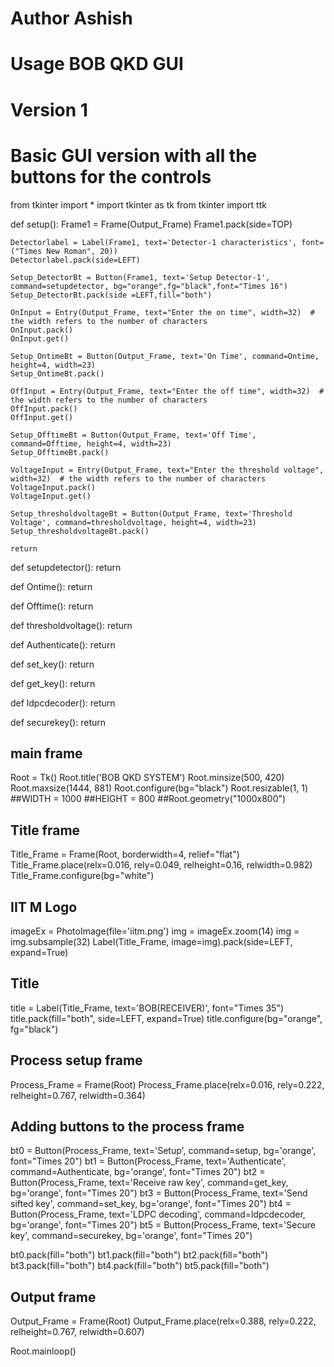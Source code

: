 # Author Ashish
# Usage BOB QKD GUI
# Version 1
# Basic GUI version with all the buttons for the controls


from tkinter import *
import tkinter as tk
from tkinter import ttk


def setup():
    Frame1 = Frame(Output_Frame)
    Frame1.pack(side=TOP)

    Detectorlabel = Label(Frame1, text='Detector-1 characteristics', font=("Times New Roman", 20))
    Detectorlabel.pack(side=LEFT)

    Setup_DetectorBt = Button(Frame1, text='Setup Detector-1', command=setupdetector, bg="orange",fg="black",font="Times 16")
    Setup_DetectorBt.pack(side =LEFT,fill="both")

    OnInput = Entry(Output_Frame, text="Enter the on time", width=32)  # the width refers to the number of characters                     
    OnInput.pack()
    OnInput.get()
    
    Setup_OntimeBt = Button(Output_Frame, text='On Time', command=Ontime, height=4, width=23)
    Setup_OntimeBt.pack()

    OffInput = Entry(Output_Frame, text="Enter the off time", width=32)  # the width refers to the number of characters
    OffInput.pack()
    OffInput.get()

    Setup_OfftimeBt = Button(Output_Frame, text='Off Time', command=Offtime, height=4, width=23)
    Setup_OfftimeBt.pack()

    VoltageInput = Entry(Output_Frame, text="Enter the threshold voltage", width=32)  # the width refers to the number of characters
    VoltageInput.pack()
    VoltageInput.get()
    
    Setup_thresholdvoltageBt = Button(Output_Frame, text='Threshold Voltage', command=thresholdvoltage, height=4, width=23)
    Setup_thresholdvoltageBt.pack()

    return

def setupdetector():
    return

def Ontime():
    return

def Offtime():
    return

def thresholdvoltage():
    return

def Authenticate():
    return

def set_key():
    return


def get_key():
    return

def ldpcdecoder():
    return

def securekey():
    return

## main frame
Root = Tk()
Root.title('BOB QKD SYSTEM')
Root.minsize(500, 420)
Root.maxsize(1444, 881)
Root.configure(bg="black")
Root.resizable(1, 1)
##WIDTH = 1000
##HEIGHT = 800
##Root.geometry("1000x800")

## Title frame
Title_Frame = Frame(Root, borderwidth=4, relief="flat")
Title_Frame.place(relx=0.016, rely=0.049, relheight=0.16, relwidth=0.982)
Title_Frame.configure(bg="white")

## IIT M Logo
imageEx = PhotoImage(file='iitm.png')
img = imageEx.zoom(14)
img = img.subsample(32)
Label(Title_Frame, image=img).pack(side=LEFT, expand=True)
## Title
title = Label(Title_Frame, text='BOB(RECEIVER)', font="Times 35")
title.pack(fill="both", side=LEFT, expand=True)
title.configure(bg="orange", fg="black")

## Process setup frame
Process_Frame = Frame(Root)
Process_Frame.place(relx=0.016, rely=0.222, relheight=0.767, relwidth=0.364)

## Adding buttons to the process frame
bt0 = Button(Process_Frame, text='Setup', command=setup, bg='orange', font="Times 20")
bt1 = Button(Process_Frame, text='Authenticate', command=Authenticate, bg='orange', font="Times 20")
bt2 = Button(Process_Frame, text='Receive raw key', command=get_key, bg='orange', font="Times 20")
bt3 = Button(Process_Frame, text='Send sifted key', command=set_key, bg='orange', font="Times 20")
bt4 = Button(Process_Frame, text='LDPC decoding', command=ldpcdecoder, bg='orange', font="Times 20")
bt5 = Button(Process_Frame, text='Secure key', command=securekey, bg='orange', font="Times 20")

bt0.pack(fill="both")
bt1.pack(fill="both")
bt2.pack(fill="both")
bt3.pack(fill="both")
bt4.pack(fill="both")
bt5.pack(fill="both")


## Output frame
Output_Frame = Frame(Root)
Output_Frame.place(relx=0.388, rely=0.222, relheight=0.767, relwidth=0.607)

Root.mainloop()
